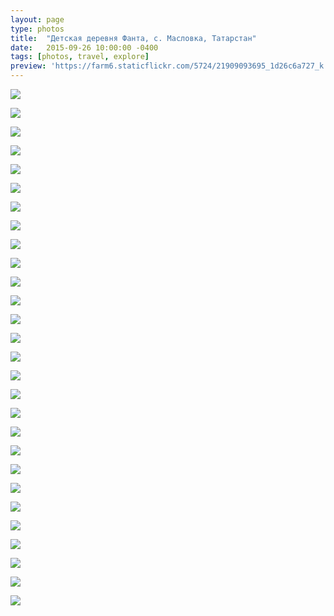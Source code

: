 ```yaml
---
layout: page
type: photos
title:  "Детская деревня Фанта, с. Масловка, Татарстан"
date:   2015-09-26 10:00:00 -0400
tags: [photos, travel, explore]
preview: 'https://farm6.staticflickr.com/5724/21909093695_1d26c6a727_k.jpg'
---
```


![](https://farm1.staticflickr.com/674/21883058036_2f037b571c_k.jpg)

![](https://farm1.staticflickr.com/696/21918905111_014fc02ae7_k.jpg)

![](https://farm6.staticflickr.com/5712/21918893081_90d61a10fc_k.jpg)

![](https://farm6.staticflickr.com/5619/21288077123_37db4fb44b_k.jpg)

![](https://farm1.staticflickr.com/658/21288072633_d19df15151_k.jpg)

![](https://farm6.staticflickr.com/5797/21288067513_86323de5e6_k.jpg)

![](https://farm6.staticflickr.com/5731/21918874461_54512c00a2_k.jpg)

![](https://farm6.staticflickr.com/5667/21909179135_1725458763_k.jpg)

![](https://farm6.staticflickr.com/5699/21721335888_c96e08cc27_k.jpg)

![](https://farm6.staticflickr.com/5709/21909172075_b229f144a8_k.jpg)

![](https://farm6.staticflickr.com/5799/21286420794_458f87ea0e_k.jpg)

![](https://farm1.staticflickr.com/708/21909164605_3edeb09e8b_k.jpg)

![](https://farm6.staticflickr.com/5642/21286412324_1364f59f3b_k.jpg)

![](https://farm6.staticflickr.com/5824/21918846011_a6f2196472_k.jpg)

![](https://farm6.staticflickr.com/5795/21288031273_276f9c9e2a_k.jpg)

![](https://farm1.staticflickr.com/569/21722262739_40e0ae0480_k.jpg)

![](https://farm6.staticflickr.com/5827/21286393694_f24c621bf9_k.jpg)

![](https://farm6.staticflickr.com/5834/21897146612_a018611ec6_k.jpg)

![](https://farm6.staticflickr.com/5637/21722242889_280675751c_k.jpg)

![](https://farm1.staticflickr.com/644/21722238479_7ddad99149_k.jpg)

![](https://farm1.staticflickr.com/565/21882950716_879cb57484_k.jpg)

![](https://farm1.staticflickr.com/650/21918801691_b2fca46b5f_k.jpg)

![](https://farm1.staticflickr.com/745/21722215709_c2273399a2_k.jpg)

![](https://farm6.staticflickr.com/5724/21909093695_1d26c6a727_k.jpg)

![](https://farm1.staticflickr.com/629/21918780171_bc4f383970_k.jpg)

![](https://farm1.staticflickr.com/644/21918778291_69c778e305_k.jpg)

![](https://farm1.staticflickr.com/754/21882919776_46ef509e60_k.jpg)

![](https://farm1.staticflickr.com/640/21909083655_3b24bcf81c_k.jpg)

